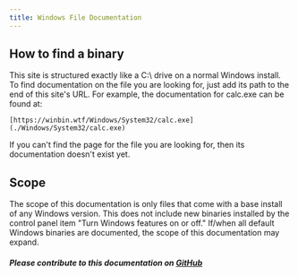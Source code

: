 ```yaml
---
title: Windows File Documentation
---
```


## How to find a binary
This site is structured exactly like a C:\ drive on a normal Windows install. To find documentation on the file you are looking for, just add its path to the end of this site's URL. For example, the documentation for calc.exe can be found at:

    [https://winbin.wtf/Windows/System32/calc.exe](./Windows/System32/calc.exe)

If you can't find the page for the file you are looking for, then its documentation doesn't exist yet.

## Scope

The scope of this documentation is only files that come with a base install of any Windows version. This does not include new binaries installed by the control panel item "Turn Windows features on or off." If/when all default Windows binaries are documented, the scope of this documentation may expand.

##### Please contribute to this documentation on [GitHub](https://github.com/lawndoc/winbin.wtf)